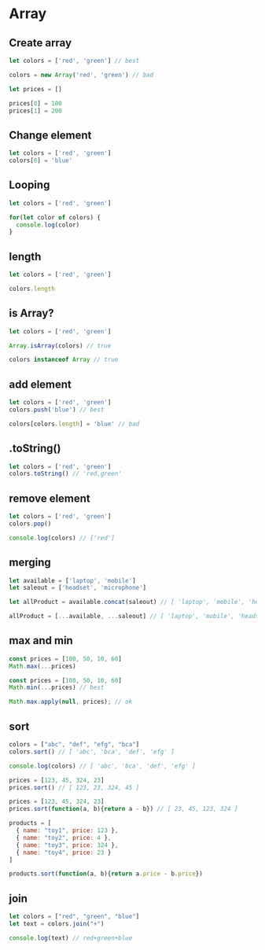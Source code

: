 # Array

## Create array

```js
let colors = ['red', 'green'] // best

colors = new Array('red', 'green') // bad

let prices = []

prices[0] = 100
prices[1] = 200
```

## Change element

```js
let colors = ['red', 'green']
colors[0] = 'blue'
```

## Looping

```js
let colors = ['red', 'green']

for(let color of colors) {
  console.log(color)
}
```

## length

```js
let colors = ['red', 'green']

colors.length
```

## is Array?

```js
let colors = ['red', 'green']

Array.isArray(colors) // true

colors instanceof Array // true
```

## add element

```js
let colors = ['red', 'green']
colors.push('blue') // best

colors[colors.length] = 'blue' // bad
```

## .toString()

```js
let colors = ['red', 'green']
colors.toString() // 'red,green'
```

## remove element

```js
let colors = ['red', 'green']
colors.pop()

console.log(colors) // ['red']
```

## merging

```js
let available = ['laptop', 'mobile']
let saleout = ['headset', 'microphone']

let allProduct = available.concat(saleout) // [ 'laptop', 'mobile', 'headset', 'microphone' ]

allProduct = [...available, ...saleout] // [ 'laptop', 'mobile', 'headset', 'microphone' ]
```

## max and min

```js
const prices = [100, 50, 10, 60]
Math.max(...prices)

const prices = [100, 50, 10, 60]
Math.min(...prices) // best

Math.max.apply(null, prices); // ok
```

## sort

```js
colors = ["abc", "def", "efg", "bca"]
colors.sort() // [ 'abc', 'bca', 'def', 'efg' ]

console.log(colors) // [ 'abc', 'bca', 'def', 'efg' ]
```

```js
prices = [123, 45, 324, 23]
prices.sort() // [ 123, 23, 324, 45 ]

prices = [123, 45, 324, 23]
prices.sort(function(a, b){return a - b}) // [ 23, 45, 123, 324 ]
```

```js
products = [
  { name: "toy1", price: 123 },
  { name: "toy2", price: 4 },
  { name: "toy3", price: 324 },
  { name: "toy4", price: 23 }
]

products.sort(function(a, b){return a.price - b.price})
```

## join

```js
let colors = ["red", "green", "blue"]
let text = colors.join("+")

console.log(text) // red+green+blue
```
